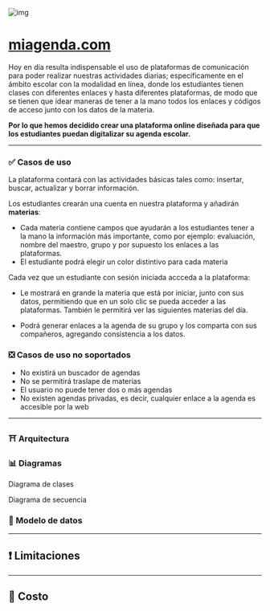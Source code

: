![img](https://i.ibb.co/L8SthzY/untitled-2.png)  
# [miagenda.com](https://miagendacom.herokuapp.com)

Hoy en día resulta indispensable el uso de plataformas de comunicación para poder realizar nuestras actividades diarias; específicamente en el ámbito escolar con la modalidad en línea, donde los estudiantes tienen clases con diferentes enlaces y hasta diferentes plataformas, de modo que se tienen que idear maneras de tener a la mano todos los enlaces y códigos de acceso junto con los datos de la materia.

**Por lo que hemos decidido crear una plataforma online diseñada para que los estudiantes puedan digitalizar su agenda escolar.**

---
### ✅ Casos de uso
La plataforma contará con las actividades básicas tales como: insertar,
buscar, actualizar y borrar información.

Los estudiantes crearán una cuenta en nuestra plataforma y añadirán **materias**:
- Cada materia contiene campos que ayudarán a los estudiantes tener a la
mano la información más importante, como por ejemplo: evaluación,
nombre del maestro, grupo y por supuesto los enlaces a las plataformas.
- El estudiante podrá elegir un color distintivo para cada materia

Cada vez que un estudiante con sesión iniciada accceda a la plataforma:
- Le mostrará en grande la materia que está por iniciar, junto con sus datos, permitiendo que en un solo
clic se pueda acceder a las plataformas. También le permitirá ver las siguientes materias del día.

- Podrá generar enlaces a la agenda de su grupo y los comparta con
sus compañeros, agregando consistencia a los datos.


### ❎ Casos de uso no soportados
- No existirá un buscador de agendas
- No se permitirá traslape de materias
- El usuario no puede tener dos o más agendas
- No existen agendas privadas, es decir, cualquier enlace a la agenda es accesible por la web

---
### ⛩ Arquitectura

### 📊 Diagramas

Diagrama de clases

Diagrama de secuencia


### 🧬 Modelo de datos

---
## ❗ Limitaciones

---
## 🏧 Costo
